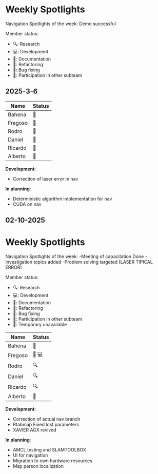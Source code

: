 
# Weekly Spotlights
Navigation Spotlights of the week:
Demo successful

Member status:

- 🔍: Research
- 💻: Development
- 📝: Documentation
- 🔄: Refactoring
- 🔧: Bug fixing
- 🤝: Participation in other subteam

## 2025-3-6

| Name     | Status |
| -------- | ------ |
| Bahena   |   🤝   |
| Fregoso  |   🤝   |
| Rodro    |   🤝   |
| Daniel   |   🤝   |
| Ricardo  |   🤝   |
| Alberto  |   🤝   |


**Development**:
- Correction of laser error in nav

**In planning**:
- Deterministic algorithm implementation for nav
- CUDA on nav


## 02-10-2025

# Weekly Spotlights
Navigation Spotlights of the week:
-Meeting of capacitation Done
-Investigation topics added
-Problem solving targeted (LASER TIPICAL ERROR)

Member status:

- 🔍: Research
- 💻: Development
- 📝: Documentation
- 🔄: Refactoring
- 🔧: Bug fixing
- 🤝: Participation in other subteam
- 👻: Temporary unavailable

| Name     | Status |
| -------- | ------ |
| Bahena   |   👻   |
| Fregoso  |    📝 💻 |
| Rodro    |   🔍   |
| Daniel   |   🔍   |
| Ricardo  |   🔍   |
| Alberto  |   👻   |



**Development**:
- Correction of actual nav branch
- Rtabmap Fixed lost parameters
- XAVIER AGX revived

**In planning**:
- AMCL testing and SLAMTOOLBOX
- UI for navigation
- Migration to own hardware resources 
- Map person localization
